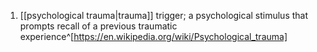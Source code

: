 1. [[psychological trauma|trauma]] trigger; a psychological stimulus that prompts recall of a previous traumatic experience^[https://en.wikipedia.org/wiki/Psychological_trauma]